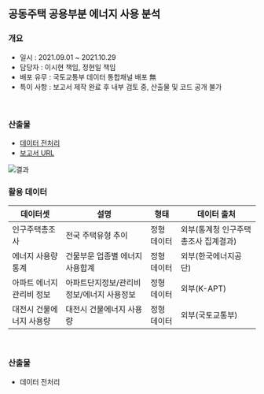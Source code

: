 ## 공동주택 공용부분 에너지 사용 분석

### 개요
- 일시 : 2021.09.01 ~ 2021.10.29
- 담당자 : 이시현 책임, 정현일 책임 
- 배포 유무 : 국토교통부 데이터 통합채널 배포 無
- 특이 사항 : 보고서 제작 완료 후 내부 검토 중, 산출물 및 코드 공개 불가 
<br>

### 산출물
- [데이터 전처리](https://github.com/sihyeon3523/Molit-2021-Second-half/tree/main/1.%20%EB%85%B8%EC%9D%B8%EB%B3%B5%EC%A7%80%EC%8B%9C%EC%84%A4_%EB%8C%80%EC%A4%91%EA%B5%90%ED%86%B5_%EC%A0%91%EA%B7%BC%EC%84%B1_%EB%B6%84%EC%84%9D/%EB%8D%B0%EC%9D%B4%ED%84%B0_%EC%A0%84%EC%B2%98%EB%A6%AC)
- [보고서 URL](https://data.molit.go.kr/dataservice/data-usecase/3391?page=1&searchText=&viewType=view)

![결과](https://user-images.githubusercontent.com/49083528/139795300-c0da720e-d15d-4c99-8af8-4341dab45083.png)
<br>

### 활용 데이터
| 데이터셋                  | 설명                                       | 형태        | 데이터 출처                          |
| ------------------------- | ------------------------------------------ | ----------- | ------------------------------------ |
| 인구주택총조사            | 전국 주택유형 추이                         | 정형 데이터 | 외부(통계청 인구주택총조사 집계결과) |
| 에너지 사용량 통계        | 건물부문 업종별 에너지 사용합계            | 정형 데이터 | 외부(한국에너지공단)                 |
| 아파트 에너지 관리비 정보 | 아파트단지정보/관리비 정보/에너지 사용정보 | 정형 데이터 | 외부(K-APT)                          |
| 대전시 건물에너지 사용량  | 대전시 건물에너지 사용량                   | 정형 데이터 | 외부(국토교통부)                     |
<br>

### 산출물
- 데이터 전처리

